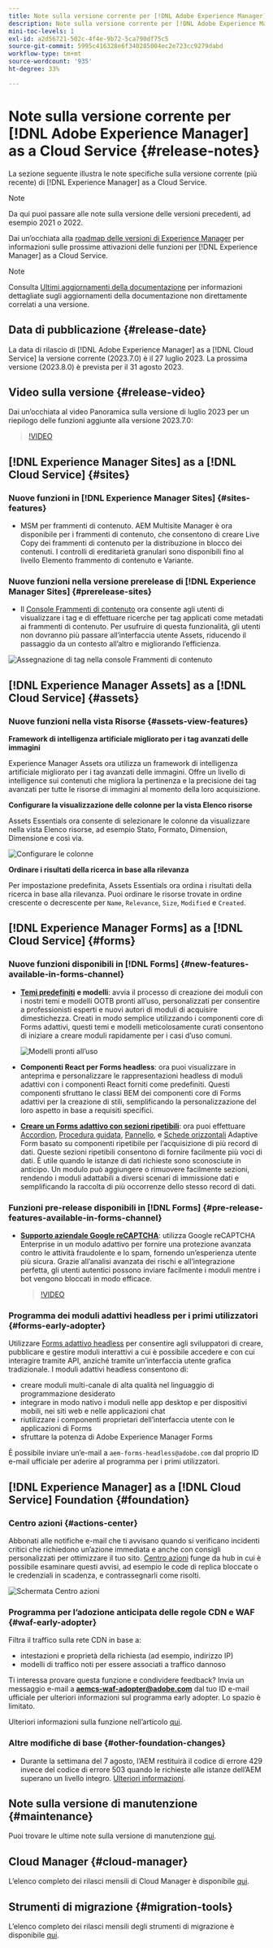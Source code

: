 ```yaml
---
title: Note sulla versione corrente per [!DNL Adobe Experience Manager] as a Cloud Service.
description: Note sulla versione corrente per [!DNL Adobe Experience Manager] as a Cloud Service.
mini-toc-levels: 1
exl-id: a2d56721-502c-4f4e-9b72-5ca790df75c5
source-git-commit: 5995c416328e6f340285004ec2e723cc9279dabd
workflow-type: tm+mt
source-wordcount: '935'
ht-degree: 33%

---
```


# Note sulla versione corrente per [!DNL Adobe Experience Manager] as a Cloud Service {#release-notes}

La sezione seguente illustra le note specifiche sulla versione corrente (più recente) di [!DNL Experience Manager] as a Cloud Service.

>[!NOTE]
>
>Da qui puoi passare alle note sulla versione delle versioni precedenti, ad esempio 2021 o 2022.
>
>Dai un’occhiata alla [roadmap delle versioni di Experience Manager](https://experienceleague.adobe.com/docs/experience-manager-release-information/aem-release-updates/update-releases-roadmap.html?lang=it) per informazioni sulle prossime attivazioni delle funzioni per [!DNL Experience Manager] as a Cloud Service.

>[!NOTE]
>
>Consulta [Ultimi aggiornamenti della documentazione](https://experienceleague.adobe.com/docs/experience-manager-release-information/aem-release-updates/doc-updates/documentation-updates.html?lang=it) per informazioni dettagliate sugli aggiornamenti della documentazione non direttamente correlati a una versione.

## Data di pubblicazione {#release-date}

La data di rilascio di [!DNL Adobe Experience Manager] as a [!DNL Cloud Service] la versione corrente (2023.7.0) è il 27 luglio 2023. La prossima versione (2023.8.0) è prevista per il 31 agosto 2023.

## Video sulla versione {#release-video}

Dai un’occhiata al video Panoramica sulla versione di luglio 2023 per un riepilogo delle funzioni aggiunte alla versione 2023.7.0:

>[!VIDEO](https://video.tv.adobe.com/v/3422016/?quality=12)

## [!DNL Experience Manager Sites] as a [!DNL Cloud Service] {#sites}

### Nuove funzioni in [!DNL Experience Manager Sites] {#sites-features}

* MSM per frammenti di contenuto. AEM Multisite Manager è ora disponibile per i frammenti di contenuto, che consentono di creare Live Copy dei frammenti di contenuto per la distribuzione in blocco dei contenuti. I controlli di ereditarietà granulari sono disponibili fino al livello Elemento frammento di contenuto e Variante.

### Nuove funzioni nella versione prerelease di [!DNL Experience Manager Sites] {#prerelease-sites}

* Il [Console Frammenti di contenuto](https://experienceleague.adobe.com/docs/experience-manager-cloud-service/content/sites/administering/content-fragments/content-fragments-console.html?lang=it) ora consente agli utenti di visualizzare i tag e di effettuare ricerche per tag applicati come metadati ai frammenti di contenuto. Per usufruire di questa funzionalità, gli utenti non dovranno più passare all’interfaccia utente Assets, riducendo il passaggio da un contesto all’altro e migliorando l’efficienza.

![Assegnazione di tag nella console Frammenti di contenuto](/help/assets/content-fragments-console-tags.png)

## [!DNL Experience Manager Assets] as a [!DNL Cloud Service] {#assets}

### Nuove funzioni nella vista Risorse {#assets-view-features}

<!--

**Assign metadata form to a folder**

You can now assign metadata form to a specific folder within your Assets Essentials deployment. All assets in the folder, including assets in the sub-folders, then display properties defined in the assigned metadata form.

![assign metadata form to a folder](/help/release-notes/assets/assign-to-folder.png)

-->

**Framework di intelligenza artificiale migliorato per i tag avanzati delle immagini**

Experience Manager Assets ora utilizza un framework di intelligenza artificiale migliorato per i tag avanzati delle immagini. Offre un livello di intelligence sui contenuti che migliora la pertinenza e la precisione dei tag avanzati per tutte le risorse di immagini al momento della loro acquisizione.

**Configurare la visualizzazione delle colonne per la vista Elenco risorse**

Assets Essentials ora consente di selezionare le colonne da visualizzare nella vista Elenco risorse, ad esempio Stato, Formato, Dimension, Dimensione e così via.

![Configurare le colonne](/help/release-notes/assets/configure-columns.png)

**Ordinare i risultati della ricerca in base alla rilevanza**

Per impostazione predefinita, Assets Essentials ora ordina i risultati della ricerca in base alla rilevanza. Puoi ordinare le risorse trovate in ordine crescente o decrescente per `Name`, `Relevance`, `Size`, `Modified` e `Created`.


## [!DNL Experience Manager Forms] as a [!DNL Cloud Service] {#forms}

### Nuove funzioni disponibili in [!DNL Forms] {#new-features-available-in-forms-channel}

* [**Temi predefiniti**](/help/forms/using-themes-in-core-components.md) **e modelli**: avvia il processo di creazione dei moduli con i nostri temi e modelli OOTB pronti all’uso, personalizzati per consentire a professionisti esperti e nuovi autori di moduli di acquisire dimestichezza. Creati in modo semplice utilizzando i componenti core di Forms adattivi, questi temi e modelli meticolosamente curati consentono di iniziare a creare moduli rapidamente per i casi d’uso comuni.

  ![Modelli pronti all’uso](/help/forms/assets/form-templates-ootb.png)

* **Componenti React per Forms headless**: ora puoi visualizzare in anteprima e personalizzare le rappresentazioni headless di moduli adattivi con i componenti React forniti come predefiniti. Questi componenti sfruttano le classi BEM dei componenti core di Forms adattivi per la creazione di stili, semplificando la personalizzazione del loro aspetto in base a requisiti specifici.

* [**Creare un Forms adattivo con sezioni ripetibili**](/help/forms/create-forms-repeatable-sections.md): ora puoi effettuare [Accordion](https://experienceleague.adobe.com/docs/experience-manager-core-components/using/adaptive-forms/adaptive-forms-components/accordion.html), [Procedura guidata](https://experienceleague.adobe.com/docs/experience-manager-core-components/using/adaptive-forms/adaptive-forms-components/wizard.html), [Pannello](https://experienceleague.adobe.com/docs/experience-manager-core-components/using/adaptive-forms/adaptive-forms-components/panel-container.html), e [Schede orizzontali](https://experienceleague.adobe.com/docs/experience-manager-core-components/using/adaptive-forms/adaptive-forms-components/horizontal-tabs.html) Adaptive Form basato su componenti ripetibile per l’acquisizione di più record di dati.  Queste sezioni ripetibili consentono di fornire facilmente più voci di dati. È utile quando le istanze di dati richieste sono sconosciute in anticipo. Un modulo può aggiungere o rimuovere facilmente sezioni, rendendo i moduli adattabili a diversi scenari di immissione dati e semplificando la raccolta di più occorrenze dello stesso record di dati.


### Funzioni pre-release disponibili in [!DNL Forms] {#pre-release-features-available-in-forms-channel}

* [**Supporto aziendale Google reCAPTCHA**](/help/forms/captcha-adaptive-forms.md): utilizza Google reCAPTCHA Enterprise in un modulo adattivo per fornire una protezione avanzata contro le attività fraudolente e lo spam, fornendo un’esperienza utente più sicura. Grazie all’analisi avanzata dei rischi e all’integrazione perfetta, gli utenti autentici possono inviare facilmente i moduli mentre i bot vengono bloccati in modo efficace.

  >[!VIDEO](https://video.tv.adobe.com/v/3422097/adaptive-forms-recaptcha-core-components-captcha/?quality=12&learn=on)

### Programma dei moduli adattivi headless per i primi utilizzatori {#forms-early-adopter}

Utilizzare [Forms adattivo headless](https://experienceleague.adobe.com/docs/experience-manager-headless-adaptive-forms/using/overview.html) per consentire agli sviluppatori di creare, pubblicare e gestire moduli interattivi a cui è possibile accedere e con cui interagire tramite API, anziché tramite un’interfaccia utente grafica tradizionale. I moduli adattivi headless consentono di:

* creare moduli multi-canale di alta qualità nel linguaggio di programmazione desiderato
* integrare in modo nativo i moduli nelle app desktop e per dispositivi mobili, nei siti web e nelle applicazioni chat
* riutilizzare i componenti proprietari dell’interfaccia utente con le applicazioni di Forms
* sfruttare la potenza di Adobe Experience Manager Forms

È possibile inviare un’e-mail a `aem-forms-headless@adobe.com` dal proprio ID e-mail ufficiale per aderire al programma per i primi utilizzatori.

## [!DNL Experience Manager] as a [!DNL Cloud Service] Foundation {#foundation}

### Centro azioni {#actions-center}

Abbonati alle notifiche e-mail che ti avvisano quando si verificano incidenti critici che richiedono un’azione immediata e anche con consigli personalizzati per ottimizzare il tuo sito. [Centro azioni](/help/operations/actions-center.md) funge da hub in cui è possibile esaminare questi avvisi, ad esempio le code di replica bloccate o le credenziali in scadenza, e contrassegnarli come risolti.

![Schermata Centro azioni](/help/assets/assets/actions-center.png)

### Programma per l’adozione anticipata delle regole CDN e WAF {#waf-early-adopter}

Filtra il traffico sulla rete CDN in base a:
* intestazioni e proprietà della richiesta (ad esempio, indirizzo IP)
* modelli di traffico noti per essere associati a traffico dannoso

Ti interessa provare questa funzione e condividere feedback? Invia un messaggio e-mail a **aemcs-waf-adopter@adobe.com** dal tuo ID e-mail ufficiale per ulteriori informazioni sul programma early adopter. Lo spazio è limitato.

Ulteriori informazioni sulla funzione nell’articolo [qui](/help/security/cdn-and-waf-rules.md).

### Altre modifiche di base {#other-foundation-changes}

* Durante la settimana del 7 agosto, l’AEM restituirà il codice di errore 429 invece del codice di errore 503 quando le richieste alle istanze dell’AEM superano un livello integro. [Ulteriori informazioni](/help/implementing/developing/introduction/development-guidelines.md).

## Note sulla versione di manutenzione {#maintenance}

Puoi trovare le ultime note sulla versione di manutenzione [qui](/help/release-notes/maintenance/latest.md).

## Cloud Manager {#cloud-manager}

L’elenco completo dei rilasci mensili di Cloud Manager è disponibile [qui](/help/implementing/cloud-manager/release-notes/current.md).

## Strumenti di migrazione {#migration-tools}

L’elenco completo dei rilasci mensili degli strumenti di migrazione è disponibile [qui](/help/journey-migration/release-notes/release-notes-migration-tools-current.md).
